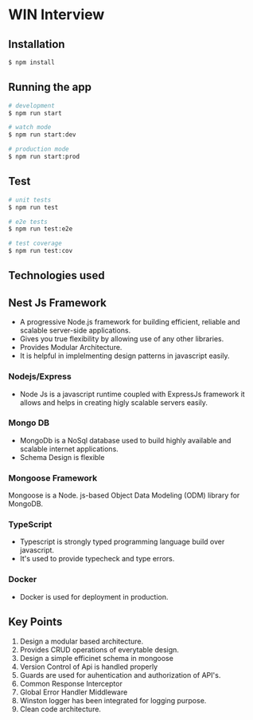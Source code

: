 # WIN Interview

## Installation

```bash
$ npm install
```

## Running the app

```bash
# development
$ npm run start

# watch mode
$ npm run start:dev

# production mode
$ npm run start:prod
```

## Test

```bash
# unit tests
$ npm run test

# e2e tests
$ npm run test:e2e

# test coverage
$ npm run test:cov
```

## Technologies used

## Nest Js Framework

- A progressive Node.js framework for building efficient, reliable and scalable server-side applications.
- Gives you true flexibility by allowing use of any other libraries.
- Provides Modular Architecture.
- It is helpful in implelmenting design patterns in javascript easily.

### Nodejs/Express

- Node Js is a javascript runtime coupled with ExpressJs framework it allows and helps in creating higly scalable servers easily.

### Mongo DB

- MongoDb is a NoSql database used to build highly available and scalable internet applications.
- Schema Design is flexible

### Mongoose Framework

Mongoose is a Node. js-based Object Data Modeling (ODM) library for MongoDB.

### TypeScript

- Typescript is strongly typed programming language build over javascript.
- It's used to provide typecheck and type errors.

### Docker

- Docker is used for deployment in production.

## Key Points

1. Design a modular based architecture.
2. Provides CRUD operations of everytable design.
3. Design a simple efficinet schema in mongoose
4. Version Control of Api is handled properly
5. Guards are used for auhentication and authorization of API's.
6. Common Response Interceptor
7. Global Error Handler Middleware
8. Winston logger has been integrated for logging purpose.
9. Clean code architecture.
